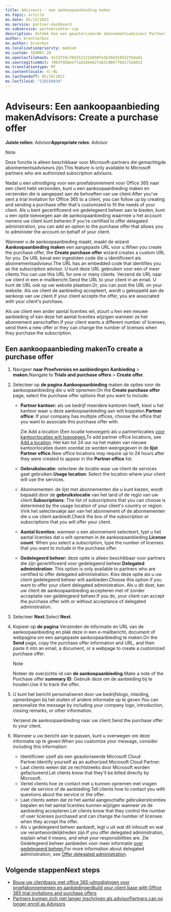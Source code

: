 ```yaml
---
title: Adviseurs - een aankoopaanbieding maken
ms.topic: article
ms.date: 05/13/2021
ms.service: partner-dashboard
ms.subservice: partnercenter-csp
description: Ontdek hoe een geautoriseerde abonnementsadviseur Partner Center om een aankoopaanbieding en aangepaste URL te maken die moeten worden opgeslagen in uitnodigingen voor een proefversie van Office 365.
author: brentserbus
ms.author: brserbus
ms.localizationpriority: medium
ms.custom: SEOMAY.20
ms.openlocfilehash: 41337f6c760152122b050fe3b39d1545527b4a81
ms.sourcegitcommit: 7063fdddee77ad2d8e627ab3c806f76d173ab652
ms.translationtype: MT
ms.contentlocale: nl-NL
ms.lasthandoff: 05/19/2021
ms.locfileid: "110150434"
---
```

# <a name="advisors-create-a-purchase-offer"></a><span data-ttu-id="a1a65-103">Adviseurs: Een aankoopaanbieding maken</span><span class="sxs-lookup"><span data-stu-id="a1a65-103">Advisors: Create a purchase offer</span></span>

 
<span data-ttu-id="a1a65-104">**Juiste rollen:** Advisor</span><span class="sxs-lookup"><span data-stu-id="a1a65-104">**Appropriate roles**: Advisor</span></span>


> [!NOTE]
> <span data-ttu-id="a1a65-105">Deze functie is alleen beschikbaar voor Microsoft-partners die gemachtigde abonnementsadviseurs zijn.</span><span class="sxs-lookup"><span data-stu-id="a1a65-105">This feature is only available to Microsoft partners who are authorized subscription advisors.</span></span>

<span data-ttu-id="a1a65-106">Nadat u een uitnodiging voor een proefabonnement voor Office 365 naar een client hebt verzonden, kunt u een aankoopaanbieding maken en verzenden die is aangepast aan de behoeften van uw client.</span><span class="sxs-lookup"><span data-stu-id="a1a65-106">After you've sent a trial invitation for Office 365 to a client, you can follow up by creating and sending a purchase offer that's customized to fit the needs of your client.</span></span> <span data-ttu-id="a1a65-107">Als u bent gecertificeerd om gedelegeerd beheer aan te bieden, kunt u een optie toevoegen aan de aankoopaanbieding waarmee u het account namens uw client kunt beheren.</span><span class="sxs-lookup"><span data-stu-id="a1a65-107">If you're certified to offer delegated administration, you can add an option to the purchase offer that allows you to administer the account on behalf of your client.</span></span>

<span data-ttu-id="a1a65-108">Wanneer u de aankoopaanbieding maakt, maakt de wizard **Aankoopaanbieding maken** een aangepaste URL voor u.</span><span class="sxs-lookup"><span data-stu-id="a1a65-108">When you create the purchase offer, the **Create purchase offer** wizard creates a custom URL for you.</span></span> <span data-ttu-id="a1a65-109">De URL bevat een ingesloten code die u identificeert als abonnementsadviseur.</span><span class="sxs-lookup"><span data-stu-id="a1a65-109">The URL has an embedded code that identifies you as the subscription advisor.</span></span> <span data-ttu-id="a1a65-110">U kunt deze URL gebruiken voor een of meer clients.</span><span class="sxs-lookup"><span data-stu-id="a1a65-110">You can use this URL for one or many clients.</span></span> <span data-ttu-id="a1a65-111">Verzend de URL naar uw client in een e-mailbericht.</span><span class="sxs-lookup"><span data-stu-id="a1a65-111">Send the URL to your client in an email.</span></span> <span data-ttu-id="a1a65-112">U kunt de URL ook op uw website plaatsen.</span><span class="sxs-lookup"><span data-stu-id="a1a65-112">Or, you can post the URL on your website.</span></span> <span data-ttu-id="a1a65-113">Als uw client de aanbieding accepteert, wordt u gekoppeld aan de aankoop van uw client.</span><span class="sxs-lookup"><span data-stu-id="a1a65-113">If your client accepts the offer, you are associated with your client's purchase.</span></span>

<span data-ttu-id="a1a65-114">Als uw client een ander aantal licenties wil, stuurt u hen een nieuwe aanbieding of kan deze het aantal licenties wijzigen wanneer ze het abonnement aanschaffen.</span><span class="sxs-lookup"><span data-stu-id="a1a65-114">If your client wants a different number of licenses, send them a new offer or they can change the number of licenses when they purchase the subscription.</span></span>

## <a name="to-create-a-purchase-offer"></a><span data-ttu-id="a1a65-115">Een aankoopaanbieding maken</span><span class="sxs-lookup"><span data-stu-id="a1a65-115">To create a purchase offer</span></span>

1. <span data-ttu-id="a1a65-116">Navigeer **naar Proefversies en aanbiedingen Aanbieding**  >  **maken.**</span><span class="sxs-lookup"><span data-stu-id="a1a65-116">Navigate to **Trials and purchase offers** > **Create offer**.</span></span>

2. <span data-ttu-id="a1a65-117">Selecteer op **de pagina Aankoopaanbieding** maken de opties voor de aankoopaanbieding die u wilt opnemen:</span><span class="sxs-lookup"><span data-stu-id="a1a65-117">On the **Create purchase offer** page, select the purchase offer options that you want to include:</span></span>

    - <span data-ttu-id="a1a65-118">**Partner kantoor:** als uw bedrijf meerdere kantoren heeft, kiest u het kantoor waar u deze aankoopaanbieding aan wilt koppelen.</span><span class="sxs-lookup"><span data-stu-id="a1a65-118">**Partner office**: If your company has multiple offices, choose the office that you want to associate this purchase offer with.</span></span>

        <span data-ttu-id="a1a65-119">Zie Add a location (Een locatie toevoegen) als u partnerlocaties [voor kantoorlocaties wilt toevoegen.](manage-locations.md)</span><span class="sxs-lookup"><span data-stu-id="a1a65-119">To add partner office locations, see [Add a location](manage-locations.md).</span></span> <span data-ttu-id="a1a65-120">Het kan tot 24 uur na het maken van nieuwe kantoorlocaties duren voordat ze worden weergegeven in de **lijst Partner office.**</span><span class="sxs-lookup"><span data-stu-id="a1a65-120">New office locations may require up to 24 hours after they were created to appear in the **Partner office** list.</span></span>

    - <span data-ttu-id="a1a65-121">**Gebruikslocatie:** selecteer de locatie waar uw client de services gaat gebruiken.</span><span class="sxs-lookup"><span data-stu-id="a1a65-121">**Usage location**: Select the location where your client will use the services.</span></span>
    - <span data-ttu-id="a1a65-122">Abonnementen: de lijst met abonnementen die u kunt kiezen, wordt bepaald door de **gebruikslocatie** van het land of de regio van uw client.</span><span class="sxs-lookup"><span data-stu-id="a1a65-122">**Subscriptions**: The list of subscriptions that you can choose is determined by the usage location of your client's country or region.</span></span> <span data-ttu-id="a1a65-123">Vink het selectievakje aan van het abonnement of de abonnementen die u uw client aanbiedt.</span><span class="sxs-lookup"><span data-stu-id="a1a65-123">Check the box of the subscription or subscriptions that you will offer your client.</span></span>
    - <span data-ttu-id="a1a65-124">**Aantal licenties:** wanneer u een abonnement selecteert, typt u het aantal licenties dat u wilt opnemen in de aankoopaanbieding.</span><span class="sxs-lookup"><span data-stu-id="a1a65-124">**License count**: When you select a subscription, type the number of licenses that you want to include in the purchase offer.</span></span>
    - <span data-ttu-id="a1a65-125">**Gedelegeerd beheer:** deze optie is alleen beschikbaar voor partners die zijn gecertificeerd voor gedelegeerd beheer.</span><span class="sxs-lookup"><span data-stu-id="a1a65-125">**Delegated administration**: This option is only available to partners who are certified to offer delegated administration.</span></span> <span data-ttu-id="a1a65-126">Kies deze optie als u uw client gedelegeerd beheer wilt aanbieden.</span><span class="sxs-lookup"><span data-stu-id="a1a65-126">Choose this option if you want to offer your client delegated administration.</span></span> <span data-ttu-id="a1a65-127">Als u dit doet, kan uw client de aankoopaanbieding accepteren met of zonder acceptatie van gedelegeerd beheer.</span><span class="sxs-lookup"><span data-stu-id="a1a65-127">If you do, your client can accept the purchase offer with or without acceptance of delegated administration.</span></span>

3. <span data-ttu-id="a1a65-128">Selecteer **Next**.</span><span class="sxs-lookup"><span data-stu-id="a1a65-128">Select **Next**.</span></span>

4. <span data-ttu-id="a1a65-129">Kopieer op **de pagina** Verzenden de informatie en URL van de aankoopaanbieding en plak deze in een e-mailbericht, document of webpagina om een aangepaste aankoopaanbieding te maken.</span><span class="sxs-lookup"><span data-stu-id="a1a65-129">On the **Send** page, copy the purchase offer information and URL, and then paste it into an email, a document, or a webpage to create a customized purchase offer.</span></span>

    > [!NOTE]
    > <span data-ttu-id="a1a65-130">Noteer de overzichts-id van **de aankoopaanbieding.**</span><span class="sxs-lookup"><span data-stu-id="a1a65-130">Make a note of the Purchase offer **summary ID**.</span></span> <span data-ttu-id="a1a65-131">Gebruik deze om de aanbieding bij te houden.</span><span class="sxs-lookup"><span data-stu-id="a1a65-131">Use it to track the offer.</span></span>

5. <span data-ttu-id="a1a65-132">U kunt het bericht personaliseren door uw bedrijfslogo, inleiding, opmerkingen bij het sluiten of andere informatie op te geven.</span><span class="sxs-lookup"><span data-stu-id="a1a65-132">You can personalize the message by including your company logo, introduction, closing remarks, or other information.</span></span>

    <span data-ttu-id="a1a65-133">Verzend de aankoopaanbieding naar uw client.</span><span class="sxs-lookup"><span data-stu-id="a1a65-133">Send the purchase offer to your client.</span></span>

6. <span data-ttu-id="a1a65-134">Wanneer u uw bericht aan te passen, kunt u overwegen om deze informatie op te geven:</span><span class="sxs-lookup"><span data-stu-id="a1a65-134">When you customize your message, consider including this information:</span></span>

    - <span data-ttu-id="a1a65-135">Identificeer uzelf als een geautoriseerde Microsoft Cloud Partner.</span><span class="sxs-lookup"><span data-stu-id="a1a65-135">Identify yourself as an authorized Microsoft Cloud Partner.</span></span>
    - <span data-ttu-id="a1a65-136">Laat clients weten dat ze rechtstreeks door Microsoft worden gefactureerd.</span><span class="sxs-lookup"><span data-stu-id="a1a65-136">Let clients know that they'll be billed directly by Microsoft.</span></span>
    - <span data-ttu-id="a1a65-137">Vertel clients hoe ze contact met u kunnen opnemen met vragen over de service of de aanbieding.</span><span class="sxs-lookup"><span data-stu-id="a1a65-137">Tell clients how to contact you with questions about the service or the offer.</span></span>
    - <span data-ttu-id="a1a65-138">Laat clients weten dat ze het aantal aangeschafte gebruikerslicenties bepalen en het aantal licenties kunnen wijzigen wanneer ze de aanbieding accepteren.</span><span class="sxs-lookup"><span data-stu-id="a1a65-138">Let clients know that they control the number of user licenses purchased and can change the number of licenses when they accept the offer.</span></span>
    - <span data-ttu-id="a1a65-139">Als u gedelegeerd beheer aanbiedt, legt u uit wat dit inhoudt en wat uw verantwoordelijkheden zijn.</span><span class="sxs-lookup"><span data-stu-id="a1a65-139">If you offer delegated administration, explain what it means, and what your responsibilities are.</span></span> <span data-ttu-id="a1a65-140">Zie Gedelegeerd beheer aanbieden voor meer informatie [over gedelegeerd beheer.](customers-revoke-admin-privileges.md)</span><span class="sxs-lookup"><span data-stu-id="a1a65-140">For more information about delegated administration, see [Offer delegated administration](customers-revoke-admin-privileges.md).</span></span>

## <a name="next-steps"></a><span data-ttu-id="a1a65-141">Volgende stappen</span><span class="sxs-lookup"><span data-stu-id="a1a65-141">Next steps</span></span>

- [<span data-ttu-id="a1a65-142">Bouw uw clientbasis met office 365-uitnodigingen voor proefabonnementen en aanbiedingen</span><span class="sxs-lookup"><span data-stu-id="a1a65-142">Build your client base with Office 365 trial invitations and purchase offers</span></span>](advisors-build-your-business.md)
- [<span data-ttu-id="a1a65-143">Partners kunnen zich niet langer inschrijven als advisor</span><span class="sxs-lookup"><span data-stu-id="a1a65-143">Partners can no longer enroll as Advisors</span></span>](advisors-no-csp.md)